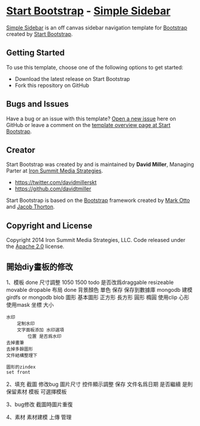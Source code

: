 # [Start Bootstrap](http://startbootstrap.com/) - [Simple Sidebar](http://startbootstrap.com/template-overviews/simple-sidebar/)

[Simple Sidebar](http://startbootstrap.com/template-overviews/simple-sidebar/) is an off canvas sidebar navigation template for [Bootstrap](http://getbootstrap.com/) created by [Start Bootstrap](http://startbootstrap.com/).

## Getting Started

To use this template, choose one of the following options to get started:
* Download the latest release on Start Bootstrap
* Fork this repository on GitHub

## Bugs and Issues

Have a bug or an issue with this template? [Open a new issue](https://github.com/IronSummitMedia/startbootstrap-simple-sidebar/issues) here on GitHub or leave a comment on the [template overview page at Start Bootstrap](http://startbootstrap.com/template-overviews/simple-sidebar/).

## Creator

Start Bootstrap was created by and is maintained by **David Miller**, Managing Parter at [Iron Summit Media Strategies](http://www.ironsummitmedia.com/).

* https://twitter.com/davidmillerskt
* https://github.com/davidtmiller

Start Bootstrap is based on the [Bootstrap](http://getbootstrap.com/) framework created by [Mark Otto](https://twitter.com/mdo) and [Jacob Thorton](https://twitter.com/fat).

## Copyright and License

Copyright 2014 Iron Summit Media Strategies, LLC. Code released under the [Apache 2.0](https://github.com/IronSummitMedia/startbootstrap-simple-sidebar/blob/gh-pages/LICENSE) license.


## 開始diy畫板的修改

1、模板
done    尺寸調整
        1050 1500
        todo
            是否改爲draggable resizeable movable dropable 布局
done    背景顏色
        單色
    保存
        保存到數據庫
        mongodb 建模
        girdfs or mongodb blob
    圖形
        基本圖形
            正方形 長方形 圓形 橢圓
            使用clip
        心形
            使用mask
        坐標
        大小

    水印
        定制水印
        文字面板添加 水印選項
            位置 是否爲水印
    去掉畫筆
    去掉多餘圖形
    文件結構整理下

    圖形的zindex
    set front

2、填充
    截圖
        修改bug
        圖片尺寸
            控件顯示調整
    保存
        文件名爲日期
        是否繼續
            是則保留素材
    模板
        可選擇模板


3、bug修改
    截圖時圖片重復

4、素材
    素材建模
    上傳
    管理

